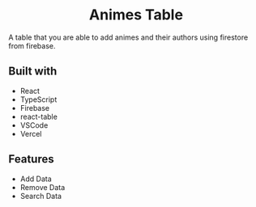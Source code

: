 <h1 align="center">
  Animes Table<br/>
 <!-- <a href="https://chriztiank.vercel.app/" target="_blank">chriztiank.vercel.app</a> -->
</h1>


A table that you are able to add animes and their authors using firestore from firebase.
<!-- ![](https://github.com/brunomaruya/ChirZtianKPortfolio/blob/staging/gifs/Desktop.gif)

![](https://github.com/brunomaruya/ChirZtianKPortfolio/blob/staging/gifs/Mobile.gif)
 -->
 
<!-- <div >
  <div style="display: flex; ">  
    <img  align="top" src="https://github.com/brunomaruya/ChirZtianKPortfolio/blob/staging/gifs/Desktop.gif" />
    <img  src="https://github.com/brunomaruya/ChirZtianKPortfolio/blob/staging/gifs/Mobile.gif" />
  </div>
</div> -->

## Built with
- React 
- TypeScript
- Firebase 
- react-table
- VSCode
- Vercel

## Features 
- Add Data
- Remove Data
- Search Data
